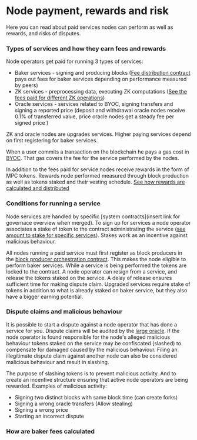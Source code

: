 # Node payment, rewards and risk

Here you can read about paid services nodes can perform as well as rewards, and risks of disputes.

### Types of services and how they earn fees and rewards


Node operators get paid for running 3 types of services:

- Baker services - signing and producing blocks ([Fee distribution contract](https://browser.partisiablockchain.com/contracts/04fe17d1009372c8ed3ac5b790b32e349359c2c7e9) pays out fees for baker services depending on performance measured by peers)
- ZK services - preprocessing data, executing ZK computations ([See the fees paid for different ZK operations](https://partisiablockchain.gitlab.io/documentation/smart-contracts/gas/zk-computation-gas-fees.html))
- Oracle services - services related to BYOC, signing transfers and signing a reported price (deposit and withdrawal oracle nodes receive 0.1% of transferred value, price oracle nodes get a steady fee per signed price )

ZK and oracle nodes are upgrades services. Higher paying services depend on first registering for baker services.

When a user commits a transaction on the blockchain he pays a gas cost in [BYOC](../pbc-fundamentals/byoc/introduction-to-byoc.md). That gas covers the fee for the service performed by the nodes.

In addition to the fees paid for service nodes receive rewards in the form of MPC tokens. Rewards node performed measured through block production as well as tokens staked and their vesting schedule. [See how rewards are calculated and distributed](https://gitlab.com/partisiablockchain/node-operators-rewards/-/tree/main?ref_type=heads)

### Conditions for running a service


Node services are handled by specific [system contracts](insert link for governace overview when merged). To sign up for services a node operator associates a stake of token to the contract administrating the service 
([see amount to stake for specific services](start-running-a-node.md)). Stakes work as an incentive against malicious behaviour.

All nodes running a paid service must first register as block producers in the [block producer orchestration contract](https://browser.partisiablockchain.com/contracts/04203b77743ad0ca831df9430a6be515195733ad91). This makes the node eligible to perform baker services. While a service is being performed the tokens are locked to the contract. A node operator can resign from a service, and release the tokens staked on the service. A delay of release ensures sufficient time for making dispute claim.
Upgraded services require stake of tokens in addition to what is already staked on baker service, but they also have a bigger earning potential.

### Dispute claims and malicious behaviour

It is possible to start a dispute against a node operator that has done a service for you. Dispute claims will be audited by the [large oracle](../pbc-fundamentals/dictionary.md#large-oracle). If the node operator is found responsible for the node's alleged malicious behaviour tokens staked on the service may be confiscated (slashed) to compensate for damaged caused by the malicious behaviour. Filing an illegitimate dispute claim against another node can also be considered malicious behaviour and result in slashing.

The purpose of slashing tokens is to prevent malicious activity. And to create an incentive structure ensuring that active node operators are being rewarded.
Examples of malicious activity:

- Signing two distinct blocks with same block time (can create forks)   
- Signing a wrong oracle transfers (Allow stealing)   
- Signing a wrong price   
- Starting an incorrect dispute   

### How are baker fees calculated

